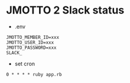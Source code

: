 # JMOTTO 2 Slack status

- .env

```
JMOTTO_MEMBER_ID=xxx
JMOTTO_USER_ID=xxx
JMOTTO_PASSWORD=xxx
SLACK_
```

- set cron

```
0 * * * * ruby app.rb
```





